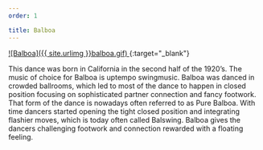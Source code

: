 ```yaml
---
order: 1

title: Balboa
---
```


<!--
<div class="gif-reveal" style="background-image: url('{{ site.urlimg }}balboa-gif-cover.png');">
	<img src="{{ site.urlimg }}balboa.gif" class="gif">
</div>
-->
[
![Balboa]({{ site.urlimg }}balboa.gif)
](https://www.youtube.com/watch?v=FKbznxrt6YQ){:target="_blank"}

This dance was born in California in the second half of the 1920’s. The music of choice for Balboa is uptempo swingmusic. Balboa was danced in crowded ballrooms, which led to most of the dance to happen in closed position focusing on sophisticated partner connection and fancy footwork. That form of the dance is nowadays often referred to as Pure Balboa. With time dancers started opening the tight closed position and integrating flashier moves, which is today often called Balswing. Balboa gives the dancers challenging footwork and connection rewarded with a floating feeling.
